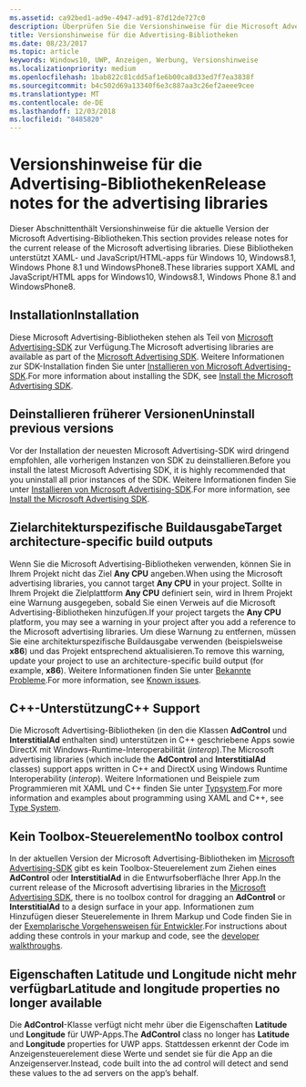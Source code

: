 ```yaml
---
ms.assetid: ca92bed1-ad9e-4947-ad91-87d12de727c0
description: Überprüfen Sie die Versionshinweise für die Microsoft Advertising-Bibliotheken.
title: Versionshinweise für die Advertising-Bibliotheken
ms.date: 08/23/2017
ms.topic: article
keywords: Windows10, UWP, Anzeigen, Werbung, Versionshinweise
ms.localizationpriority: medium
ms.openlocfilehash: 1bab822c81cdd5af1e6b00ca8d33ed7f7ea3838f
ms.sourcegitcommit: b4c502d69a13340f6e3c887aa3c26ef2aeee9cee
ms.translationtype: MT
ms.contentlocale: de-DE
ms.lasthandoff: 12/03/2018
ms.locfileid: "8485820"
---
```

# <a name="release-notes-for-the-advertising-libraries"></a><span data-ttu-id="d9a77-104">Versionshinweise für die Advertising-Bibliotheken</span><span class="sxs-lookup"><span data-stu-id="d9a77-104">Release notes for the advertising libraries</span></span>




<span data-ttu-id="d9a77-105">Dieser Abschnittenthält Versionshinweise für die aktuelle Version der Microsoft Advertising-Bibliotheken.</span><span class="sxs-lookup"><span data-stu-id="d9a77-105">This section provides release notes for the current release of the Microsoft advertising libraries.</span></span> <span data-ttu-id="d9a77-106">Diese Bibliotheken unterstützt XAML- und JavaScript/HTML-apps für Windows 10, Windows8.1, Windows Phone 8.1 und WindowsPhone8.</span><span class="sxs-lookup"><span data-stu-id="d9a77-106">These libraries support XAML and JavaScript/HTML apps for Windows10, Windows8.1, Windows Phone 8.1 and WindowsPhone8.</span></span>

## <a name="installation"></a><span data-ttu-id="d9a77-107">Installation</span><span class="sxs-lookup"><span data-stu-id="d9a77-107">Installation</span></span>


<span data-ttu-id="d9a77-108">Diese Microsoft Advertising-Bibliotheken stehen als Teil von [Microsoft Advertising-SDK](http://aka.ms/ads-sdk-uwp) zur Verfügung.</span><span class="sxs-lookup"><span data-stu-id="d9a77-108">The Microsoft advertising libraries are available as part of the [Microsoft Advertising SDK](http://aka.ms/ads-sdk-uwp).</span></span> <span data-ttu-id="d9a77-109">Weitere Informationen zur SDK-Installation finden Sie unter [Installieren von Microsoft Advertising-SDK](install-the-microsoft-advertising-libraries.md).</span><span class="sxs-lookup"><span data-stu-id="d9a77-109">For more information about installing the SDK, see [Install the Microsoft Advertising SDK](install-the-microsoft-advertising-libraries.md).</span></span>

## <a name="uninstall-previous-versions"></a><span data-ttu-id="d9a77-110">Deinstallieren früherer Versionen</span><span class="sxs-lookup"><span data-stu-id="d9a77-110">Uninstall previous versions</span></span>

<span data-ttu-id="d9a77-111">Vor der Installation der neuesten Microsoft Advertising-SDK wird dringend empfohlen, alle vorherigen Instanzen von SDK zu deinstallieren.</span><span class="sxs-lookup"><span data-stu-id="d9a77-111">Before you install the latest Microsoft Advertising SDK, it is highly recommended that you uninstall all prior instances of the SDK.</span></span> <span data-ttu-id="d9a77-112">Weitere Informationen finden Sie unter [Installieren von Microsoft Advertising-SDK](install-the-microsoft-advertising-libraries.md).</span><span class="sxs-lookup"><span data-stu-id="d9a77-112">For more information, see [Install the Microsoft Advertising SDK](install-the-microsoft-advertising-libraries.md).</span></span>

## <a name="target-architecture-specific-build-outputs"></a><span data-ttu-id="d9a77-113">Zielarchitekturspezifische Buildausgabe</span><span class="sxs-lookup"><span data-stu-id="d9a77-113">Target architecture-specific build outputs</span></span>

<span data-ttu-id="d9a77-114">Wenn Sie die Microsoft Advertising-Bibliotheken verwenden, können Sie in Ihrem Projekt nicht das Ziel **Any CPU** angeben.</span><span class="sxs-lookup"><span data-stu-id="d9a77-114">When using the Microsoft advertising libraries, you cannot target **Any CPU** in your project.</span></span> <span data-ttu-id="d9a77-115">Sollte in Ihrem Projekt die Zielplattform **Any CPU** definiert sein, wird in Ihrem Projekt eine Warnung ausgegeben, sobald Sie einen Verweis auf die Microsoft Advertising-Bibliotheken hinzufügen.</span><span class="sxs-lookup"><span data-stu-id="d9a77-115">If your project targets the **Any CPU** platform, you may see a warning in your project after you add a reference to the Microsoft advertising libraries.</span></span> <span data-ttu-id="d9a77-116">Um diese Warnung zu entfernen, müssen Sie eine architekturspezifische Buildausgabe verwenden (beispielsweise **x86**) und das Projekt entsprechend aktualisieren.</span><span class="sxs-lookup"><span data-stu-id="d9a77-116">To remove this warning, update your project to use an architecture-specific build output (for example, **x86**).</span></span> <span data-ttu-id="d9a77-117">Weitere Informationen finden Sie unter [Bekannte Probleme](known-issues-for-the-advertising-libraries.md).</span><span class="sxs-lookup"><span data-stu-id="d9a77-117">For more information, see [Known issues](known-issues-for-the-advertising-libraries.md).</span></span>

## <a name="c-support"></a><span data-ttu-id="d9a77-118">C++-Unterstützung</span><span class="sxs-lookup"><span data-stu-id="d9a77-118">C++ Support</span></span>

<span data-ttu-id="d9a77-119">Die Microsoft Advertising-Bibliotheken (in den die Klassen **AdControl** und **InterstitialAd** enthalten sind) unterstützen in C++ geschriebene Apps sowie DirectX mit Windows-Runtime-Interoperabilität (*interop*).</span><span class="sxs-lookup"><span data-stu-id="d9a77-119">The Microsoft advertising libraries (which include the **AdControl** and **InterstitialAd** classes) support apps written in C++ and DirectX using Windows Runtime Interoperability (*interop*).</span></span> <span data-ttu-id="d9a77-120">Weitere Informationen und Beispiele zum Programmieren mit XAML und C++ finden Sie unter [Typsystem](https://docs.microsoft.com/cpp/cppcx/type-system-c-cx).</span><span class="sxs-lookup"><span data-stu-id="d9a77-120">For more information and examples about programming using XAML and C++, see [Type System](https://docs.microsoft.com/cpp/cppcx/type-system-c-cx).</span></span>

## <a name="no-toolbox-control"></a><span data-ttu-id="d9a77-121">Kein Toolbox-Steuerelement</span><span class="sxs-lookup"><span data-stu-id="d9a77-121">No toolbox control</span></span>

<span data-ttu-id="d9a77-122">In der aktuellen Version der Microsoft Advertising-Bibliotheken im [Microsoft Advertising-SDK](http://aka.ms/ads-sdk-uwp) gibt es kein Toolbox-Steuerelement zum Ziehen eines **AdControl** oder **InterstitialAd** in die Entwurfsoberfläche Ihrer App.</span><span class="sxs-lookup"><span data-stu-id="d9a77-122">In the current release of the Microsoft advertising libraries in the [Microsoft Advertising SDK](http://aka.ms/ads-sdk-uwp), there is no toolbox control for dragging an **AdControl** or **InterstitialAd** to a design surface in your app.</span></span> <span data-ttu-id="d9a77-123">Informationen zum Hinzufügen dieser Steuerelemente in Ihrem Markup und Code finden Sie in der [Exemplarische Vorgehensweisen für Entwickler](developer-walkthroughs.md).</span><span class="sxs-lookup"><span data-stu-id="d9a77-123">For instructions about adding these controls in your markup and code, see the [developer walkthroughs](developer-walkthroughs.md).</span></span>

## <a name="latitude-and-longitude-properties-no-longer-available"></a><span data-ttu-id="d9a77-124">Eigenschaften Latitude und Longitude nicht mehr verfügbar</span><span class="sxs-lookup"><span data-stu-id="d9a77-124">Latitude and longitude properties no longer available</span></span>

<span data-ttu-id="d9a77-125">Die **AdControl**-Klasse verfügt nicht mehr über die Eigenschaften **Latitude** und **Longitude** für UWP-Apps.</span><span class="sxs-lookup"><span data-stu-id="d9a77-125">The **AdControl** class no longer has **Latitude** and **Longitude** properties for UWP apps.</span></span> <span data-ttu-id="d9a77-126">Stattdessen erkennt der Code im Anzeigensteuerelement diese Werte und sendet sie für die App an die Anzeigenserver.</span><span class="sxs-lookup"><span data-stu-id="d9a77-126">Instead, code built into the ad control will detect and send these values to the ad servers on the app’s behalf.</span></span>


 

 
